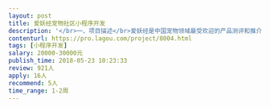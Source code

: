 ```yaml
---                
layout: post       
title: 爱妖经宠物社区小程序开发           
description: '</br>一、项目描述</br>爱妖经是中国宠物领域最受欢迎的产品测评和推介自媒体创业团队，本次开发的小程序意在增强宠物品牌和用户之间的互动，并在后期迭代中增加内容社区和电商及社交的功能，为养宠用户提供更精准更高效的消费决策内容以及互动功能。</br>二、主要功能点</br>1、开发分为五个阶段，本次需要开发的是第一阶段。</br>2、第一阶段为活动功能，意在快速吸引第一批用户，形式为品牌粉丝运营，用户通过成为品牌粉丝分享二维码海报获得大额优惠券或者试用装，同时一定几率直接获得现金奖励形式。</br>3、两个页面：活动页和个人主页。</br>4、活动页展示品牌，用户点击进入品牌主页成为品牌粉丝，生成二维码海报，转发至朋友圈，获得大额优惠券（可直接用于购买产品）或试用装。此时品牌粉丝数增加，一定时间内，某品牌的热度（热度计算为粉丝数+粉丝助力数）最高，则该品牌粉丝瓜分所有设立好的奖金。</br>三、可参考产品</br>1、类型：答题型，猫卡，微博（粉丝机制）等。</br>四、人员要求</br>1、考虑到后期迭代及维护，我们期望合作愉快的团队将来可以加入我们团队，我们也为技术开发团队保留了一定的期权和丰厚的奖金，因此我们更希望人员方面是一个有丰富经验的工作室团队。</br>2、基于上述考虑，我们更倾向于团队可以保持一定频率的面谈，因此如果团队在上海或者上海周边则是更好的选项。</br>3、有操作过的成功案例。</br>4、团队中有产品经理一职。</br>5、UI杰出。</br>'     
contenturl: https://pro.lagou.com/project/8004.html      
tags: [小程序开发]            
salary: 20000-30000元          
publish_time: 2018-05-23 10:23:33         
review: 921人                   
apply: 16人                   
recommend: 5人                   
time_range: 1-2周              
---                 
```

